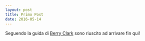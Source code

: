 ```yaml
---
layout: post
title: Primo Post
date: 2016-05-14
---
```

Seguendo la guida di [Berry Clark](https://github.com/barryclark/jekyll-now) sono riuscito ad arrivare fin qui!
